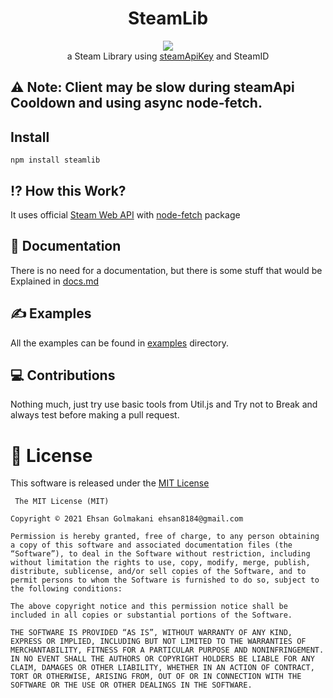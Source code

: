 # <center> SteamLib </center>
<center> <a href="https://nodei.co/npm/steamlib/"><img src="https://nodei.co/npm/steamlib.png?downloads=true"></a> </center>

<center> a Steam Library using <a href="https://steamcommunity.com/dev/apikey">steamApiKey</a> and SteamID </center>

## ⚠ Note: Client may be slow during steamApi Cooldown and using async node-fetch.

## Install
``` npm install steamlib ```

## ⁉ How this Work?
It uses official [Steam Web API](https://developer.valvesoftware.com/wiki/Steam_Web_API) with [node-fetch](https://www.npmjs.com/package/node-fetch) package

## 📃 Documentation
There is no need for a documentation, but there is some stuff that would be Explained in [docs.md]()

## ✍ Examples
All the examples can be found in [examples]() directory.

## 💻 Contributions
Nothing much, just try use basic tools from Util.js and Try not to Break and always test before making a pull request.

# 🔰 License
This software is released under the [MIT License](https://ehsanfox.mit-license.org/)
```
 The MIT License (MIT)

Copyright © 2021 Ehsan Golmakani ehsan8184@gmail.com

Permission is hereby granted, free of charge, to any person obtaining a copy of this software and associated documentation files (the “Software”), to deal in the Software without restriction, including without limitation the rights to use, copy, modify, merge, publish, distribute, sublicense, and/or sell copies of the Software, and to permit persons to whom the Software is furnished to do so, subject to the following conditions:

The above copyright notice and this permission notice shall be included in all copies or substantial portions of the Software.

THE SOFTWARE IS PROVIDED “AS IS”, WITHOUT WARRANTY OF ANY KIND, EXPRESS OR IMPLIED, INCLUDING BUT NOT LIMITED TO THE WARRANTIES OF MERCHANTABILITY, FITNESS FOR A PARTICULAR PURPOSE AND NONINFRINGEMENT. IN NO EVENT SHALL THE AUTHORS OR COPYRIGHT HOLDERS BE LIABLE FOR ANY CLAIM, DAMAGES OR OTHER LIABILITY, WHETHER IN AN ACTION OF CONTRACT, TORT OR OTHERWISE, ARISING FROM, OUT OF OR IN CONNECTION WITH THE SOFTWARE OR THE USE OR OTHER DEALINGS IN THE SOFTWARE.

```